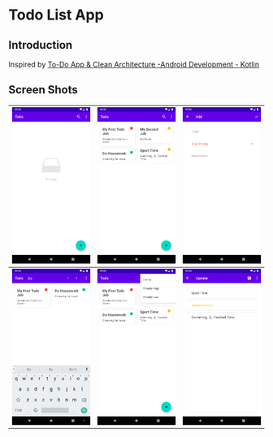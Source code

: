 # Todo List App

## Introduction

Inspired by [To-Do App & Clean Architecture -Android Development - Kotlin](https://www.udemy.com/course/to-do-app-clean-architecture-android-development-kotlin/)

## Screen Shots

| ![Empty View](screenshots/Empty.png)            | ![Home Page](screenshots/HomePage.png)      | ![Add Todo job](screenshots/Add.png)            |
|-------------------------------------------------|---------------------------------------------|-------------------------------------------------|
| ![Search Todo job](screenshots/Search-Item.png) | ![Sort By Priority](screenshots/SortBy.png) | ![Update Todo job](screenshots/Update-Item.png) |
